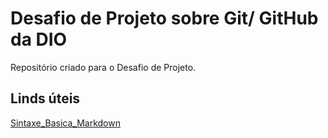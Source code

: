 # Desafio de Projeto sobre Git/ GitHub da DIO
Repositório criado para o Desafio de Projeto.

## Linds úteis
[Sintaxe_Basica_Markdown](https://www.markdownguide.org/basic-syntax/)

